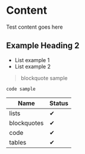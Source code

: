 # Content

Test content goes here

## Example Heading 2

* List example 1
* List example 2

<blockquote>
  blockquote sample
</blockquote>

```
code sample
```

| Name        | Status |
| ---------   | -- |
| lists       | ✔ |
| blockquotes | ✔ |
| code        | ✔ |
| tables      | ✔ |
